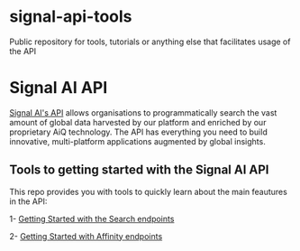 # signal-api-tools
Public repository for tools, tutorials or anything else that facilitates usage of the API

# Signal AI API
[Signal AI's API](https://api.signal-ai.com/) allows organisations to programmatically search the vast amount of global data harvested by our platform and enriched by our proprietary AiQ technology. The API has everything you need to build innovative, multi-platform applications augmented by global insights.


## Tools to getting started with the Signal AI API
This repo provides you with tools to quickly learn about the main feautures in the API:

1- [Getting Started with the Search endpoints](https://github.com/signal-ai/signal-api-tools/blob/master/notebooks/getting_started.ipynb)

2- [Getting Started with Affinity endpoints](https://github.com/signal-ai/signal-api-tools/blob/master/notebooks/affinity_tutorial.ipynb)
